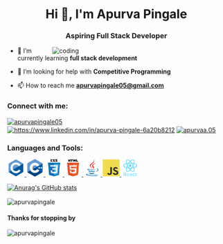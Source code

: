 <h1 align="center">Hi 👋, I'm Apurva Pingale</h1>
<h3 align="center">Aspiring Full Stack Developer</h3>

<img align="right" alt="coding" width="400" src="https://camo.githubusercontent.com/0f2df9c6430300192232520a10bc3f09066cee3c6f1205da8490ac2b1d69d9e5/68747470733a2f2f6d69722d73332d63646e2d63662e626568616e63652e6e65742f70726f6a6563745f6d6f64756c65732f646973702f3630313031343131363737303437352e363036386265666634363430612e676966">

- 🌱 I’m currently learning **full stack development**

- 🤝 I’m looking for help with **Competitive Programming**

- 📫 How to reach me **apurvapingale05@gmail.com**

<h3 align="left">Connect with me:</h3>
<p align="left">
<a href="https://twitter.com/apurvapingale05" target="blank"><img align="center" src="https://raw.githubusercontent.com/rahuldkjain/github-profile-readme-generator/master/src/images/icons/Social/twitter.svg" alt="apurvapingale05" height="30" width="40" /></a>
<a href="https://linkedin.com/in/https://www.linkedin.com/in/apurva-pingale-6a20b8212" target="blank"><img align="center" src="https://raw.githubusercontent.com/rahuldkjain/github-profile-readme-generator/master/src/images/icons/Social/linked-in-alt.svg" alt="https://www.linkedin.com/in/apurva-pingale-6a20b8212" height="30" width="40" /></a>
<a href="https://instagram.com/apurvaa.05" target="blank"><img align="center" src="https://raw.githubusercontent.com/rahuldkjain/github-profile-readme-generator/master/src/images/icons/Social/instagram.svg" alt="apurvaa.05" height="30" width="40" /></a>
</p>

<h3 align="left">Languages and Tools:</h3>
<p align="left"> <a href="https://www.cprogramming.com/" target="_blank" rel="noreferrer"> <img src="https://raw.githubusercontent.com/devicons/devicon/master/icons/c/c-original.svg" alt="c" width="40" height="40"/> </a> <a href="https://www.w3schools.com/cpp/" target="_blank" rel="noreferrer"> <img src="https://raw.githubusercontent.com/devicons/devicon/master/icons/cplusplus/cplusplus-original.svg" alt="cplusplus" width="40" height="40"/> </a> <a href="https://www.w3schools.com/css/" target="_blank" rel="noreferrer"> <img src="https://raw.githubusercontent.com/devicons/devicon/master/icons/css3/css3-original-wordmark.svg" alt="css3" width="40" height="40"/> </a> <a href="https://www.w3.org/html/" target="_blank" rel="noreferrer"> <img src="https://raw.githubusercontent.com/devicons/devicon/master/icons/html5/html5-original-wordmark.svg" alt="html5" width="40" height="40"/> </a> <a href="https://www.java.com" target="_blank" rel="noreferrer"> <img src="https://raw.githubusercontent.com/devicons/devicon/master/icons/java/java-original.svg" alt="java" width="40" height="40"/> </a> <a href="https://developer.mozilla.org/en-US/docs/Web/JavaScript" target="_blank" rel="noreferrer"> <img src="https://raw.githubusercontent.com/devicons/devicon/master/icons/javascript/javascript-original.svg" alt="javascript" width="40" height="40"/> </a> <a href="https://reactjs.org/" target="_blank" rel="noreferrer"> <img src="https://raw.githubusercontent.com/devicons/devicon/master/icons/react/react-original-wordmark.svg" alt="react" width="40" height="40"/> </a> </p>

<!-- <p><img align="left" src="https://github-readme-stats.vercel.app/api/top-langs?username=apurvapingale&show_icons=true&locale=en&layout=compact" alt="apurvapingale" /></p>

<p>&nbsp;<img align="left" src="https://github-readme-stats.vercel.app/api?username=apurvapingale&show_icons=true&locale=en" alt="apurvapingale" /></p> -->
[![Anurag's GitHub stats](https://github-readme-stats.vercel.app/api?username=Apurvapingale)](https://github.com/anuraghazra/github-readme-stats)

<p><img align="center" src="https://github-readme-streak-stats.herokuapp.com/?user=apurvapingale&" alt="apurvapingale" /></p>

<h4>Thanks for stopping by</h4>

<p align="left"> <img src="https://komarev.com/ghpvc/?username=apurvapingale&label=Profile%20views&color=0e75b6&style=flat" alt="apurvapingale" /> </p>
